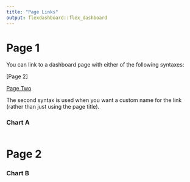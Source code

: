 ```yaml
---
title: "Page Links"
output: flexdashboard::flex_dashboard
---
```


Page 1
===================================== 

You can link to a dashboard page with either of the following syntaxes:

[Page 2]

[Page Two](#page-2)

The second syntax is used when you want a custom name for the link 
(rather than just using the page title).

### Chart A
    
```{r}
```

Page 2
=====================================     

### Chart B
    
```{r}
```
